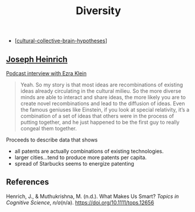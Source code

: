 ﻿---
title: Diversity 
---

- [[cultural-collective-brain-hypotheses]]

## [Joseph Heinrich](https://henrich.fas.harvard.edu/)

[Podcast interview with Ezra Klein](https://www.nytimes.com/2023/05/26/opinion/ezra-klein-podcast-joseph-henrich.html?showTranscript=1)

> Yeah. So my story is that most ideas are recombinations of existing ideas already circulating in the cultural milieu. So the more diverse minds are able to interact and share ideas, the more likely you are to create novel recombinations and lead to the diffusion of ideas. Even the famous geniuses like Einstein, if you look at special relativity, it’s a combination of a set of ideas that others were in the process of putting together, and he just happened to be the first guy to really congeal them together.

Proceeds to describe data that shows 

- all patents are actually combinations of existing technologies. 
- larger cities...tend to produce more patents per capita.
- spread of Starbucks seems to energize patenting

## References 

Henrich, J., & Muthukrishna, M. (n.d.). What Makes Us Smart? *Topics in Cognitive Science*, *n/a*(n/a). <https://doi.org/10.1111/tops.12656>


[//begin]: # "Autogenerated link references for markdown compatibility"
[cultural-collective-brain-hypotheses]: cultural-collective-brain-hypotheses "Cultural and Collective Brain Hypotheses"
[//end]: # "Autogenerated link references"
